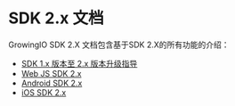 # SDK 2.x 文档

GrowingIO SDK 2.X 文档包含基于SDK 2.X的所有功能的介绍：

* [SDK 1.x 版本至 2.x 版本升级指导](upgrade-guide.md)
* [Web JS SDK 2.x ](web-js-sdk-2.x/)
* [Android SDK 2.x](android-sdk-2.x/)
* [iOS SDK 2.x](ios-sdk-2.x/)  



